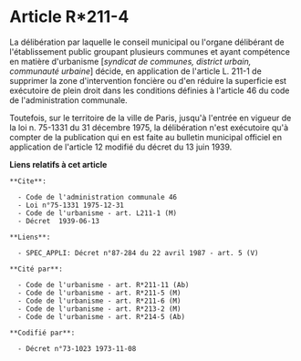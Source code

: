 # Article R*211-4

La délibération par laquelle le conseil municipal ou l'organe délibérant de l'établissement public groupant plusieurs
communes et ayant compétence en matière d'urbanisme [*syndicat de communes, district urbain, communauté urbaine*] décide, en
application de l'article L. 211-1 de supprimer la zone d'intervention foncière ou d'en réduire la superficie est exécutoire
de plein droit dans les conditions définies à l'article 46 du code de l'administration communale.

Toutefois, sur le territoire de la ville de Paris, jusqu'à l'entrée en vigueur de la loi n. 75-1331 du 31 décembre 1975, la
délibération n'est exécutoire qu'à compter de la publication qui en est faite au bulletin municipal officiel en application
de l'article 12 modifié du décret du 13 juin 1939.

**Liens relatifs à cet article**

	**Cite**:

	  - Code de l'administration communale 46
	  - Loi n°75-1331 1975-12-31
	  - Code de l'urbanisme - art. L211-1 (M)
	  - Décret  1939-06-13

	**Liens**:

	  - SPEC_APPLI: Décret n°87-284 du 22 avril 1987 - art. 5 (V)

	**Cité par**:

	  - Code de l'urbanisme - art. R*211-11 (Ab)
	  - Code de l'urbanisme - art. R*211-5 (M)
	  - Code de l'urbanisme - art. R*211-6 (M)
	  - Code de l'urbanisme - art. R*213-2 (M)
	  - Code de l'urbanisme - art. R*214-5 (Ab)

	**Codifié par**:

	  - Décret n°73-1023 1973-11-08

